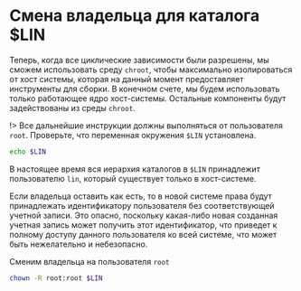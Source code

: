 # Смена владельца для каталога $LIN

Теперь, когда все циклические зависимости были разрешены, мы сможем использовать среду ``chroot``, чтобы максимально изолироваться от хост системы, которая на данный момент предоставляет инструменты для сборки. В конечном счете, мы будем использовать только работающее ядро хост-системы. Остальные компоненты будут задействованы из среды ``chroot``.


!> Все дальнейшие инструкции должны выполняться от пользователя ``root``. Проверьте, что переменная окружения ``$LIN`` установлена.

```bash
echo $LIN
```

В настоящее время вся иерархия каталогов в ``$LIN`` принадлежит пользователю ``lin``, который существует только в хост-системе.

Если владельца оставить как есть, то в новой системе права будут принадлежать идентификатору пользователя без соответствующей учетной записи. Это опасно, поскольку какая-либо новая созданная учетная запись может получить этот идентификатор, что приведет к полному доступу данного пользователя ко всей системе, что может быть нежелательно и небезопасно.


Сменим владельца на пользователя ``root``

```bash
chown -R root:root $LIN
```
